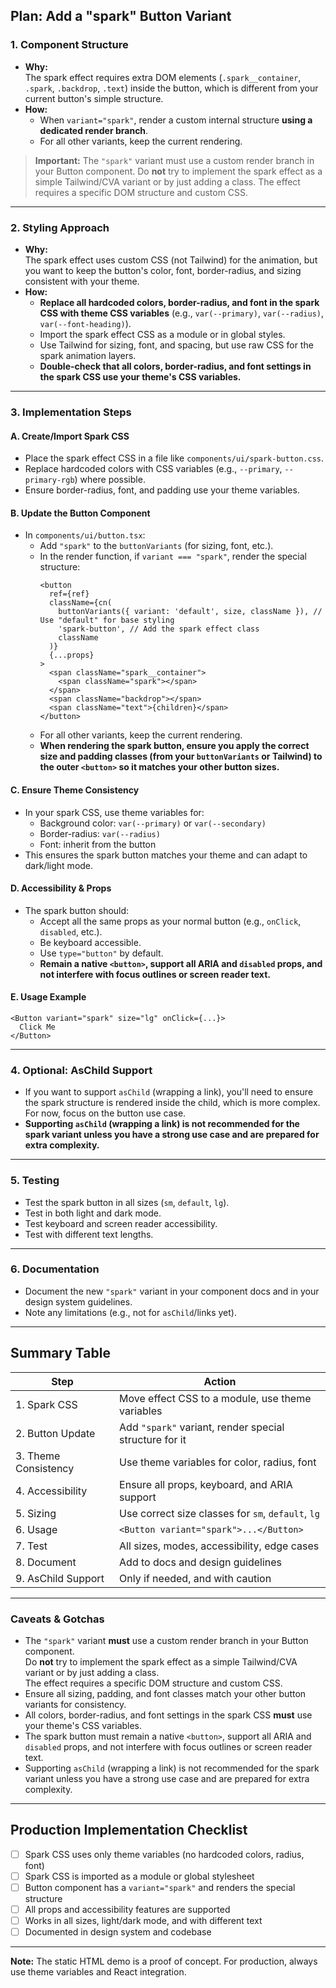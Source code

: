 ## **Plan: Add a "spark" Button Variant**

### **1. Component Structure**

- **Why:**  
  The spark effect requires extra DOM elements (`.spark__container`, `.spark`, `.backdrop`, `.text`) inside the button, which is different from your current button's simple structure.
- **How:**
  - When `variant="spark"`, render a custom internal structure **using a dedicated render branch**.
  - For all other variants, keep the current rendering.

> **Important:** The `"spark"` variant must use a custom render branch in your Button component. Do **not** try to implement the spark effect as a simple Tailwind/CVA variant or by just adding a class. The effect requires a specific DOM structure and custom CSS.

---

### **2. Styling Approach**

- **Why:**  
  The spark effect uses custom CSS (not Tailwind) for the animation, but you want to keep the button's color, font, border-radius, and sizing consistent with your theme.
- **How:**
  - **Replace all hardcoded colors, border-radius, and font in the spark CSS with theme CSS variables** (e.g., `var(--primary)`, `var(--radius)`, `var(--font-heading)`).
  - Import the spark effect CSS as a module or in global styles.
  - Use Tailwind for sizing, font, and spacing, but use raw CSS for the spark animation layers.
  - **Double-check that all colors, border-radius, and font settings in the spark CSS use your theme's CSS variables.**

---

### **3. Implementation Steps**

#### **A. Create/Import Spark CSS**

- Place the spark effect CSS in a file like `components/ui/spark-button.css`.
- Replace hardcoded colors with CSS variables (e.g., `--primary`, `--primary-rgb`) where possible.
- Ensure border-radius, font, and padding use your theme variables.

#### **B. Update the Button Component**

- In `components/ui/button.tsx`:
  - Add `"spark"` to the `buttonVariants` (for sizing, font, etc.).
  - In the render function, if `variant === "spark"`, render the special structure:
    ```tsx
    <button
      ref={ref}
      className={cn(
        buttonVariants({ variant: 'default', size, className }), // Use "default" for base styling
        'spark-button', // Add the spark effect class
        className
      )}
      {...props}
    >
      <span className="spark__container">
        <span className="spark"></span>
      </span>
      <span className="backdrop"></span>
      <span className="text">{children}</span>
    </button>
    ```
  - For all other variants, keep the current rendering.
  - **When rendering the spark button, ensure you apply the correct size and padding classes (from your `buttonVariants` or Tailwind) to the outer `<button>` so it matches your other button sizes.**

#### **C. Ensure Theme Consistency**

- In your spark CSS, use theme variables for:
  - Background color: `var(--primary)` or `var(--secondary)`
  - Border-radius: `var(--radius)`
  - Font: inherit from the button
- This ensures the spark button matches your theme and can adapt to dark/light mode.

#### **D. Accessibility & Props**

- The spark button should:
  - Accept all the same props as your normal button (e.g., `onClick`, `disabled`, etc.).
  - Be keyboard accessible.
  - Use `type="button"` by default.
  - **Remain a native `<button>`, support all ARIA and `disabled` props, and not interfere with focus outlines or screen reader text.**

#### **E. Usage Example**

```tsx
<Button variant="spark" size="lg" onClick={...}>
  Click Me
</Button>
```

---

### **4. Optional: AsChild Support**

- If you want to support `asChild` (wrapping a link), you'll need to ensure the spark structure is rendered inside the child, which is more complex. For now, focus on the button use case.
- **Supporting `asChild` (wrapping a link) is not recommended for the spark variant unless you have a strong use case and are prepared for extra complexity.**

---

### **5. Testing**

- Test the spark button in all sizes (`sm`, `default`, `lg`).
- Test in both light and dark mode.
- Test keyboard and screen reader accessibility.
- Test with different text lengths.

---

### **6. Documentation**

- Document the new `"spark"` variant in your component docs and in your design system guidelines.
- Note any limitations (e.g., not for `asChild`/links yet).

---

## **Summary Table**

| Step                 | Action                                                 |
| -------------------- | ------------------------------------------------------ |
| 1. Spark CSS         | Move effect CSS to a module, use theme variables       |
| 2. Button Update     | Add `"spark"` variant, render special structure for it |
| 3. Theme Consistency | Use theme variables for color, radius, font            |
| 4. Accessibility     | Ensure all props, keyboard, and ARIA support           |
| 5. Sizing            | Use correct size classes for `sm`, `default`, `lg`     |
| 6. Usage             | `<Button variant="spark">...</Button>`                 |
| 7. Test              | All sizes, modes, accessibility, edge cases            |
| 8. Document          | Add to docs and design guidelines                      |
| 9. AsChild Support   | Only if needed, and with caution                       |

---

### **Caveats & Gotchas**

- The `"spark"` variant **must** use a custom render branch in your Button component.  
  Do **not** try to implement the spark effect as a simple Tailwind/CVA variant or by just adding a class.  
  The effect requires a specific DOM structure and custom CSS.
- Ensure all sizing, padding, and font classes match your other button variants for consistency.
- All colors, border-radius, and font settings in the spark CSS **must** use your theme's CSS variables.
- The spark button must remain a native `<button>`, support all ARIA and `disabled` props, and not interfere with focus outlines or screen reader text.
- Supporting `asChild` (wrapping a link) is not recommended for the spark variant unless you have a strong use case and are prepared for extra complexity.

---

## **Production Implementation Checklist**

- [ ] Spark CSS uses only theme variables (no hardcoded colors, radius, font)
- [ ] Spark CSS is imported as a module or global stylesheet
- [ ] Button component has a `variant="spark"` and renders the special structure
- [ ] All props and accessibility features are supported
- [ ] Works in all sizes, light/dark mode, and with different text
- [ ] Documented in design system and codebase

---

**Note:** The static HTML demo is a proof of concept. For production, always use theme variables and React integration.
